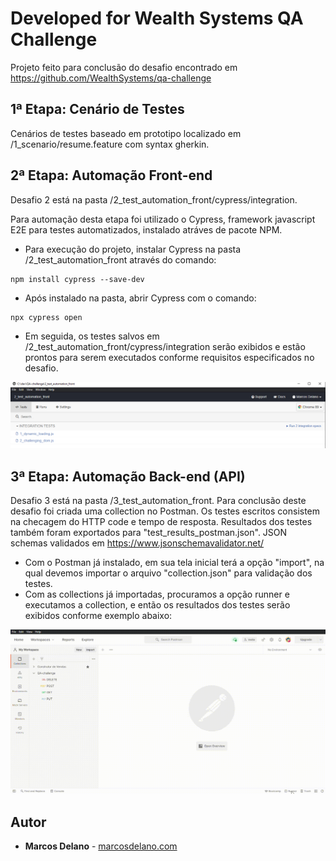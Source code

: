 # Developed for Wealth Systems QA Challenge

Projeto feito para conclusão do desafio encontrado em https://github.com/WealthSystems/qa-challenge

## 1ª Etapa: Cenário de Testes

Cenários de testes baseado em prototipo localizado em /1_scenario/resume.feature com syntax gherkin.
## 2ª Etapa: Automação Front-end
Desafio 2 está na pasta /2_test_automation_front/cypress/integration.

Para automação desta etapa foi utilizado  o Cypress, framework javascript E2E para testes automatizados, instalado atráves de pacote NPM.

- Para execução do projeto, instalar Cypress na pasta /2_test_automation_front através do comando:

```
npm install cypress --save-dev
```
- Após instalado na pasta, abrir Cypress com o comando:
```
npx cypress open
```
- Em seguida, os testes salvos em /2_test_automation_front/cypress/integration serão exibidos e estão prontos para serem executados conforme requisitos especificados no desafio.

![Teste](./images/2_test.png)
## 3ª Etapa: Automação Back-end (API)
Desafio 3 está na pasta /3_test_automation_front. Para conclusão deste desafio foi criada uma collection no Postman. Os testes escritos consistem na checagem do HTTP code e tempo de resposta. Resultados dos testes também foram exportados para "test_results_postman.json". JSON schemas validados em https://www.jsonschemavalidator.net/

- Com o Postman já instalado, em sua tela inicial terá a opção "import", na qual devemos importar o arquivo "collection.json" para validação dos testes.
- Com as collections já importadas, procuramos a opção runner e executamos a collection, e então os resultados dos testes serão exibidos conforme exemplo abaixo:
  
![Teste](./images/postman_test.gif)

## Autor
* **Marcos Delano** - [marcosdelano.com](https://marcosdelano.com)
